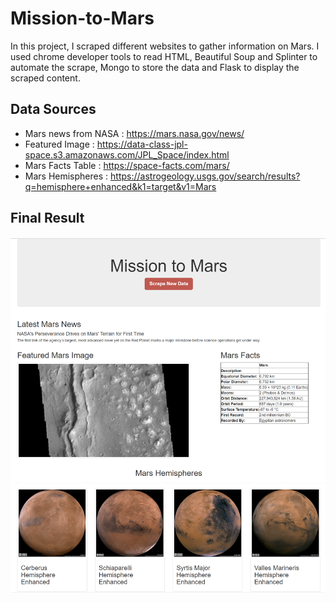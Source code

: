 # Mission-to-Mars
In this project, I scraped different websites to gather information on Mars. I used chrome developer tools to read HTML, Beautiful Soup and Splinter to automate the scrape, Mongo to store the data and Flask to display the scraped content.

## Data Sources

 - Mars news from NASA : https://mars.nasa.gov/news/
 - Featured Image : https://data-class-jpl-space.s3.amazonaws.com/JPL_Space/index.html
 - Mars Facts Table : https://space-facts.com/mars/
 - Mars Hemispheres : https://astrogeology.usgs.gov/search/results?q=hemisphere+enhanced&k1=target&v1=Mars

## Final Result
<img src = "https://github.com/Kee2u/Mission-to-Mars/blob/main/resources/mars_scrape.PNG?raw=true">
